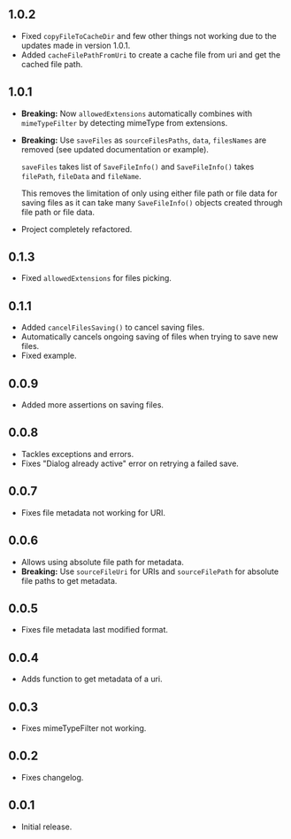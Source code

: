 ## 1.0.2

* Fixed `copyFileToCacheDir` and few other things not working due to the updates made in version 1.0.1.
* Added `cacheFilePathFromUri` to create a cache file from uri and get the cached file path.

## 1.0.1

* **Breaking:** Now `allowedExtensions` automatically combines with `mimeTypeFilter` by detecting mimeType from extensions.
* **Breaking:** Use `saveFiles` as `sourceFilesPaths`, `data`, `filesNames` are removed (see updated documentation or example).

  `saveFiles` takes list of `SaveFileInfo()` and `SaveFileInfo()` takes `filePath`, `fileData` and `fileName`.

  This removes the limitation of only using either file path or file data for saving files as it can take many `SaveFileInfo()` objects created through file path or file data.

* Project completely refactored.

## 0.1.3

* Fixed `allowedExtensions` for files picking.

## 0.1.1

* Added `cancelFilesSaving()` to cancel saving files.
* Automatically cancels ongoing saving of files when trying to save new files.
* Fixed example.

## 0.0.9

* Added more assertions on saving files.

## 0.0.8

* Tackles exceptions and errors.
* Fixes "Dialog already active" error on retrying a failed save.

## 0.0.7

* Fixes file metadata not working for URI.

## 0.0.6

* Allows using absolute file path for metadata.
* **Breaking:** Use ```sourceFileUri``` for URIs and ```sourceFilePath``` for absolute file paths to get metadata.

## 0.0.5

* Fixes file metadata last modified format.

## 0.0.4

* Adds function to get metadata of a uri.

## 0.0.3

* Fixes mimeTypeFilter not working.

## 0.0.2

* Fixes changelog.

## 0.0.1

* Initial release.